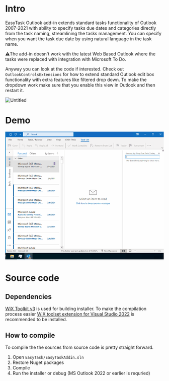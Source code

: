 # Intro
EasyTask Outlook add-in extends standard tasks functionality of Outlook 2007-2021 with ability to specify tasks due dates and categories directly from the task naming, streamlining the tasks management. 
You can specify when you want the task due date by using natural language in the task name.

⚠️The add-in doesn't work with the latest Web Based Outlook where the tasks were replaced with integration with Microsoft To Do. 

Anyway you can look at the code if interested.
Check out `OutlookControlsExtensions` for how to extend standard Outlook edit box functionality with extra features like filtered drop down. 
To make the dropdown work make sure that you enable this view in Outlook and then restart it. 

![Untitled](https://github.com/user-attachments/assets/19bbaf48-3aa2-4174-bc92-a5fb608284c4)

# Demo
![Demo gif](./EasyTaskDemo.gif)

# Source code
## Dependencies
[WiX Toolkit v3](https://docs.firegiant.com/wix/wix3/) is used for building installer. To make the compilation process easier [WiX toolset extension for Visual Studio 2022](https://marketplace.visualstudio.com/items?itemName=WixToolset.WixToolsetVisualStudio2022Extension) is recommended to be installed.
## How to compile
To compile the the sources from source code is pretty straight forward.
1. Open `EasyTask/EasyTaskAddin.sln`
2. Restore Nuget packages
3. Compile
4. Run the installer or debug (MS Outlook 2022 or earlier is requried)
